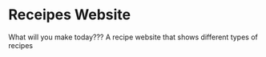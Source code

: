 # Receipes Website

What will you make today??? 
A recipe website that shows different types of recipes